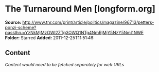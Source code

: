 # The Turnaround Men    [longform.org]

**Source:** http://www.tnr.com/print/article/politics/magazine/96713/petters-ponzi-scheme?passthru=YzNkMjMzOWI2ZTg3OWQ1NTg4NmRjMjY5NzY5NmI1NWE
**Folder:** Starred
**Added:** 2011-12-25T11:51:46




## Content
*Content would need to be fetched separately for web URLs*
